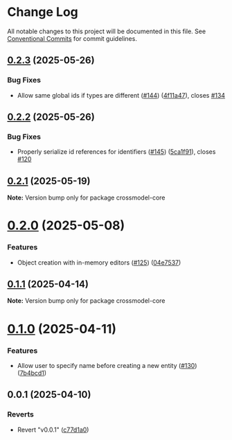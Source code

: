# Change Log

All notable changes to this project will be documented in this file.
See [Conventional Commits](https://conventionalcommits.org) for commit guidelines.

## [0.2.3](https://github.com/CrossBreezeNL/crossmodel/compare/v0.2.2...v0.2.3) (2025-05-26)


### Bug Fixes

* Allow same global ids if types are different ([#144](https://github.com/CrossBreezeNL/crossmodel/issues/144)) ([4f11a47](https://github.com/CrossBreezeNL/crossmodel/commit/4f11a473d0d75bf2910c1fa2b6b3353e4f42b7fb)), closes [#134](https://github.com/CrossBreezeNL/crossmodel/issues/134)





## [0.2.2](https://github.com/CrossBreezeNL/crossmodel/compare/v0.2.1...v0.2.2) (2025-05-26)


### Bug Fixes

* Properly serialize id references for identifiers ([#145](https://github.com/CrossBreezeNL/crossmodel/issues/145)) ([5ca1f91](https://github.com/CrossBreezeNL/crossmodel/commit/5ca1f91eab681090ebe9e26a51169c3e81463339)), closes [#120](https://github.com/CrossBreezeNL/crossmodel/issues/120)





## [0.2.1](https://github.com/CrossBreezeNL/crossmodel/compare/v0.2.0...v0.2.1) (2025-05-19)

**Note:** Version bump only for package crossmodel-core





# [0.2.0](https://github.com/CrossBreezeNL/crossmodel/compare/v0.1.1...v0.2.0) (2025-05-08)


### Features

* Object creation with in-memory editors ([#125](https://github.com/CrossBreezeNL/crossmodel/issues/125)) ([04e7537](https://github.com/CrossBreezeNL/crossmodel/commit/04e7537e388407651590254fb9a67507c0619dff))





## [0.1.1](https://github.com/CrossBreezeNL/crossmodel/compare/v0.1.0...v0.1.1) (2025-04-14)

**Note:** Version bump only for package crossmodel-core





# [0.1.0](https://github.com/CrossBreezeNL/crossmodel/compare/v0.0.1...v0.1.0) (2025-04-11)


### Features

* Allow user to specify name before creating a new entity ([#130](https://github.com/CrossBreezeNL/crossmodel/issues/130)) ([7b4bcd1](https://github.com/CrossBreezeNL/crossmodel/commit/7b4bcd1fe72a088e1c0e2d2a72cd3d97d092b1f1))





## 0.0.1 (2025-04-10)


### Reverts

* Revert "v0.0.1" ([c77d1a0](https://github.com/CrossBreezeNL/crossmodel/commit/c77d1a06fb83af8f95ae36e11c5d545bcd7a006b))
